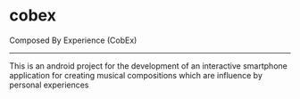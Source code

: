 # cobex
Composed By Experience (CobEx)

---

This is an android project for the development of an interactive smartphone application for creating musical compositions which are influence by personal experiences
